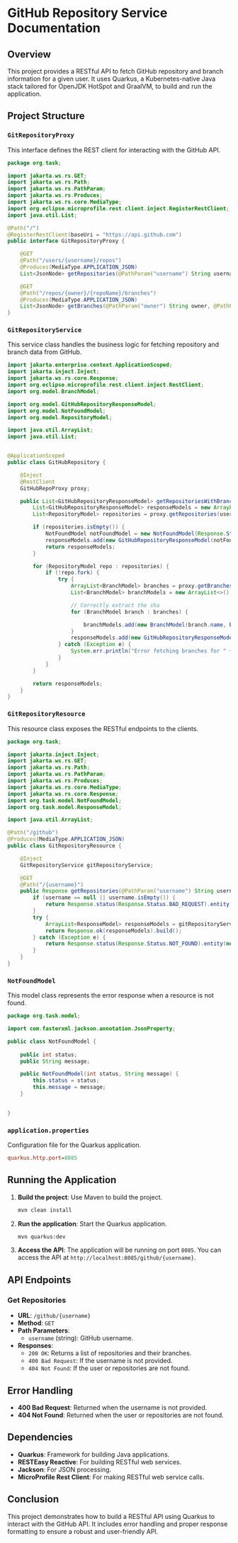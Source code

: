 # GitHub Repository Service Documentation

## Overview

This project provides a RESTful API to fetch GitHub repository and branch information for a given user. It uses Quarkus, a Kubernetes-native Java stack tailored for OpenJDK HotSpot and GraalVM, to build and run the application.

## Project Structure

### `GitRepositoryProxy`

This interface defines the REST client for interacting with the GitHub API.

```java
package org.task;

import jakarta.ws.rs.GET;
import jakarta.ws.rs.Path;
import jakarta.ws.rs.PathParam;
import jakarta.ws.rs.Produces;
import jakarta.ws.rs.core.MediaType;
import org.eclipse.microprofile.rest.client.inject.RegisterRestClient;
import java.util.List;

@Path("/")
@RegisterRestClient(baseUri = "https://api.github.com")
public interface GitRepositoryProxy {

    @GET
    @Path("/users/{username}/repos")
    @Produces(MediaType.APPLICATION_JSON)
    List<JsonNode> getRepositories(@PathParam("username") String username);

    @GET
    @Path("/repos/{owner}/{repoName}/branches")
    @Produces(MediaType.APPLICATION_JSON)
    List<JsonNode> getBranches(@PathParam("owner") String owner, @PathParam("repoName") String repo);
}
```

### `GitRepositoryService`

This service class handles the business logic for fetching repository and branch data from GitHub.

```java
import jakarta.enterprise.context.ApplicationScoped;
import jakarta.inject.Inject;
import jakarta.ws.rs.core.Response;
import org.eclipse.microprofile.rest.client.inject.RestClient;
import org.model.BranchModel;

import org.model.GitHubRepositoryResponseModel;
import org.model.NotFoundModel;
import org.model.RepositoryModel;

import java.util.ArrayList;
import java.util.List;


@ApplicationScoped
public class GitHubRepository {

    @Inject
    @RestClient
    GitHubRepoProxy proxy;

    public List<GitHubRepositoryResponseModel> getRepositoriesWithBranches(String username) {
        List<GitHubRepositoryResponseModel> responseModels = new ArrayList<>();
        List<RepositoryModel> repositories = proxy.getRepositories(username);

        if (repositories.isEmpty()) {
            NotFoundModel notFoundModel = new NotFoundModel(Response.Status.NOT_FOUND.getStatusCode(), "User not found");
            responseModels.add(new GitHubRepositoryResponseModel(notFoundModel));
            return responseModels;
        }

        for (RepositoryModel repo : repositories) {
            if (!repo.fork) {
                try {
                    ArrayList<BranchModel> branches = proxy.getBranches(username, repo.name);
                    List<BranchModel> branchModels = new ArrayList<>();

                    // Correctly extract the sha
                    for (BranchModel branch : branches) {

                        branchModels.add(new BranchModel(branch.name, branch.commit.sha));
                    }
                    responseModels.add(new GitHubRepositoryResponseModel(username, repo.name, branchModels));
                } catch (Exception e) {
                    System.err.println("Error fetching branches for " + repo.name + ": " + e.getMessage());
                }
            }
        }

        return responseModels;
    }
}
```

### `GitRepositoryResource`

This resource class exposes the RESTful endpoints to the clients.

```java
package org.task;

import jakarta.inject.Inject;
import jakarta.ws.rs.GET;
import jakarta.ws.rs.Path;
import jakarta.ws.rs.PathParam;
import jakarta.ws.rs.Produces;
import jakarta.ws.rs.core.MediaType;
import jakarta.ws.rs.core.Response;
import org.task.model.NotFoundModel;
import org.task.model.ResponseModel;

import java.util.ArrayList;

@Path("/github")
@Produces(MediaType.APPLICATION_JSON)
public class GitRepositoryResource {

    @Inject
    GitRepositoryService gitRepositoryService;

    @GET
    @Path("/{username}")
    public Response getRepositories(@PathParam("username") String username) {
        if (username == null || username.isEmpty()) {
            return Response.status(Response.Status.BAD_REQUEST).entity(new NotFoundModel(Response.Status.BAD_REQUEST.getStatusCode(), "Username is required")).build();
        }
        try {
            ArrayList<ResponseModel> responseModels = gitRepositoryService.getData(username);
            return Response.ok(responseModels).build();
        } catch (Exception e) {
            return Response.status(Response.Status.NOT_FOUND).entity(new NotFoundModel(Response.Status.NOT_FOUND.getStatusCode(), e.getMessage())).build();
        }
    }
}
```

### `NotFoundModel`

This model class represents the error response when a resource is not found.

```java
package org.task.model;

import com.fasterxml.jackson.annotation.JsonProperty;

public class NotFoundModel {
    
    public int status;
    public String message;

    public NotFoundModel(int status, String message) {
        this.status = status;
        this.message = message;
    }

  
}
```

### `application.properties`

Configuration file for the Quarkus application.

```ini
quarkus.http.port=8085
```

## Running the Application

1. **Build the project**: Use Maven to build the project.
   ```sh
   mvn clean install
   ```

2. **Run the application**: Start the Quarkus application.
   ```sh
   mvn quarkus:dev
   ```

3. **Access the API**: The application will be running on port `8085`. You can access the API at `http://localhost:8085/github/{username}`.

## API Endpoints

### Get Repositories

- **URL**: `/github/{username}`
- **Method**: `GET`
- **Path Parameters**:
  - `username` (string): GitHub username.
- **Responses**:
  - `200 OK`: Returns a list of repositories and their branches.
  - `400 Bad Request`: If the username is not provided.
  - `404 Not Found`: If the user or repositories are not found.

## Error Handling

- **400 Bad Request**: Returned when the username is not provided.
- **404 Not Found**: Returned when the user or repositories are not found.

## Dependencies

- **Quarkus**: Framework for building Java applications.
- **RESTEasy Reactive**: For building RESTful web services.
- **Jackson**: For JSON processing.
- **MicroProfile Rest Client**: For making RESTful web service calls.

## Conclusion

This project demonstrates how to build a RESTful API using Quarkus to interact with the GitHub API. It includes error handling and proper response formatting to ensure a robust and user-friendly API.
